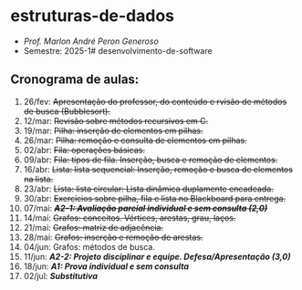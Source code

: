 # estruturas-de-dados
- _Prof. Marlon André Peron Generoso_
- Semestre: 2025-1# desenvolvimento-de-software

## Cronograma de aulas:
1. 26/fev: ~~Apresentação do professor, do conteúdo e rvisão de métodos de busca (Bubblesort).~~
4. 12/mar: ~~Revisão sobre métodos recursivos em C.~~
5. 19/mar: ~~Pilha: inserção de elementos em pilhas.~~
6. 26/mar: ~~Pilha: remoção e consulta de elementos em pilhas.~~
7. 02/abr: ~~Fila: operações básicas.~~
8. 09/abr: ~~Fila: tipos de fila. Inserção, busca e remoção de elementos.~~
9. 16/abr: ~~Lista: lista sequencial: Inserção, remoção e busca de elementos na lista.~~
10. 23/abr: ~~Lista: lista circular: Lista dinâmica duplamente encadeada.~~
11. 30/abr: ~~Exercícios sobre pilha, fila e lista no Blackboard para entrega.~~
12. 07/mai: ~~**_A2-1: Avaliação parcial individual e sem consulta (2,0)_**~~
13. 14/mai: ~~Grafos: conceitos. Vértices, arestas, grau, laços.~~
14. 21/mai: ~~Grafos: matriz de adjacência.~~
15. 28/mai: ~~Grafos: inserção e remoção de arestas.~~
16. 04/jun: Grafos: métodos de busca.
17. 11/jun: **_A2-2: Projeto disciplinar e equipe. Defesa/Apresentação (3,0)_**
18. 18/jun: **_A1: Prova individual e sem consulta_**
19. 02/jul: **_Substitutiva_**
